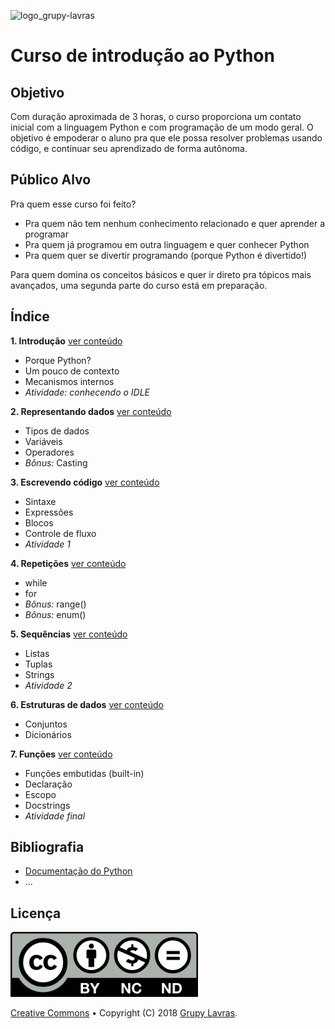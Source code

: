 ![logo_grupy-lavras](https://raw.githubusercontent.com/grupy-lavras/grupy-lavras-logo/master/capa.jpg)

# Curso de introdução ao Python


## Objetivo

Com duração aproximada de 3 horas, o curso proporciona um contato inicial com a linguagem Python e com programação de um modo geral. O objetivo é empoderar o aluno pra que ele possa resolver problemas usando código, e continuar seu aprendizado de forma autônoma. 


## Público Alvo

Pra quem esse curso foi feito?
- Pra quem não tem nenhum conhecimento relacionado e quer aprender a programar
- Pra quem já programou em outra linguagem e quer conhecer Python
- Pra quem quer se divertir programando (porque Python é divertido!)

Para quem domina os conceitos básicos e quer ir direto pra tópicos mais avançados, 
uma segunda parte do curso está em preparação. 


## Índice

**1. Introdução** [ver conteúdo](./1_Introducao.md)

- Porque Python?
- Um pouco de contexto
- Mecanismos internos
- *Atividade: conhecendo o IDLE* 

**2. Representando dados** [ver conteúdo](./2_Representando_dados.md)
- Tipos de dados
- Variáveis
- Operadores
- _Bônus:_ Casting

**3. Escrevendo código** [ver conteúdo](./3_Escrevendo_codigo.md)
- Sintaxe
- Expressões
- Blocos
- Controle de fluxo
- _Atividade 1_

**4. Repetições** [ver conteúdo](./4_Repeticoes.md)
- while
- for
- _Bônus:_ range()
- _Bônus:_ enum()

**5. Sequências** [ver conteúdo](./5_Sequencias.md)
- Listas
- Tuplas
- Strings
- _Atividade 2_

**6. Estruturas de dados** [ver conteúdo](./6_Estruturas_de_dados.md)
- Conjuntos
- Dicionários

**7. Funções** [ver conteúdo](./7_Funcoes.md)
- Funções embutidas (built-in)
- Declaração
- Escopo
- Docstrings
- _Atividade final_

## Bibliografia

- [Documentação do Python](https://docs.python.org/3/)
- ...


## Licença

![creativecommons](./images/license.png)

[Creative Commons](https://creativecommons.org/licenses/by-nc-nd/4.0/) &bullet; Copyright (C) 2018 [Grupy Lavras](https://www.facebook.com/grupylavras/).